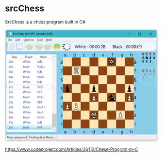 # srcChess
SrcChess is a chess program built in C#

![alt tag](https://raw.githubusercontent.com/FireFather/srcChess/master/ChessBoard2.png)

https://www.codeproject.com/Articles/36112/Chess-Program-in-C
